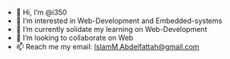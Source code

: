 - 👋 Hi, I’m @i350
- 👀 I’m interested in Web-Development and Embedded-systems
- 🌱 I’m currently solidate my learning on Web-Development
- 💞️ I’m looking to collaborate on Web
- 📫 Reach me my email: IslamM.Abdelfattah@gmail.com 

<!---
i350/i350 is a ✨ special ✨ repository because its `README.md` (this file) appears on your GitHub profile.
You can click the Preview link to take a look at your changes.
--->
